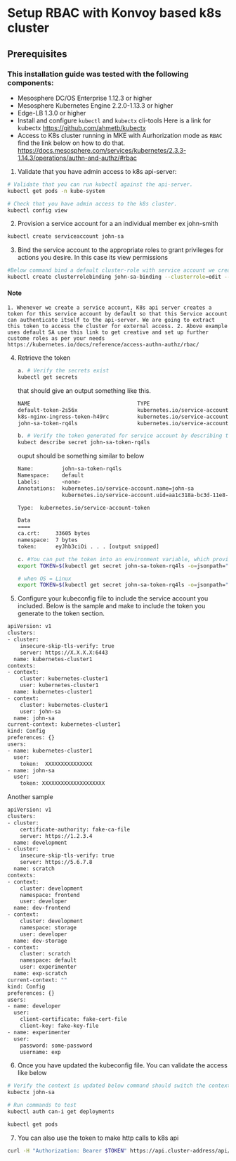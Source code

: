 # Setup RBAC with Konvoy based k8s cluster

## Prerequisites

### This installation guide was tested with the following components:

- Mesosphere DC/OS Enterprise 1.12.3 or higher
- Mesosphere Kubernetes Engine 2.2.0-1.13.3 or higher
- Edge-LB 1.3.0 or higher 
- Install and configure `kubectl` and `kubectx` cli-tools 
  Here is a link for kubectx https://github.com/ahmetb/kubectx
- Access to K8s cluster running in MKE with Aurhorization mode as `RBAC` find the link below on how to do that.
  https://docs.mesosphere.com/services/kubernetes/2.3.3-1.14.3/operations/authn-and-authz/#rbac

1. Validate that you have admin access to k8s api-server:

```bash
# Validate that you can run kubectl against the api-server.
kubectl get pods -n kube-system

# Check that you have admin access to the k8s cluster.
kubectl config view
```

2. Provision a service account for a an individual member ex john-smith
```bash
kubectl create serviceaccount john-sa
```

3. Bind the service account to the appropriate roles to grant privileges for actions you desire. In this case its view permissions
```bash
#Below command bind a default cluster-role with service account we created above and associate it with default namespace.
kubectl create clusterrolebinding john-sa-binding --clusterrole=edit --serviceaccount=default:john-sa
```
#### Note
`1. Whenever we create a service account, K8s api server creates a token for this service account by default so that this Service account can authenticate itself to the api-server. We are going to extract this token to access the cluster for external access.
2. Above example uses default SA use this link to get creative and set up further custome roles as per your needs 
https://kubernetes.io/docs/reference/access-authn-authz/rbac/
`

4. Retrieve the token
      ```bash
      a. # Verify the secrets exist
      kubectl get secrets
      ```
      that should give an output something like this.
      ```bash
      NAME                                  TYPE                                  DATA      AGE
      default-token-2s56x                   kubernetes.io/service-account-token   3         30d
      k8s-nginx-ingress-token-h49rc         kubernetes.io/service-account-token   3         21h
      john-sa-token-rq4ls                   kubernetes.io/service-account-token   3         12m
      ```

      ```bash
      b. # Verify the token generated for service account by describing the secret 
      kubect describe secret john-sa-token-rq4ls
      ```
      ouput should be something similar to below 
      ```bash
      Name:         john-sa-token-rq4ls
      Namespace:    default
      Labels:       <none>
      Annotations:  kubernetes.io/service-account.name=john-sa
                    kubernetes.io/service-account.uid=aa1c318a-bc3d-11e8-b171-023b9d05d78
      
      Type:  kubernetes.io/service-account-token
      
      Data
      ====
      ca.crt:     33605 bytes
      namespace:  7 bytes
      token:      eyJhb3ciOi . . . [output snipped]
      ```
      ```bash
      c. #You can put the token into an environment variable, which provides a convenient way to access it when OS = MAC, make sure to add your secret name instead the one-mentioned below
      export TOKEN=$(kubectl get secret john-sa-token-rq4ls -o=jsonpath="{.data.token}" | base64 -D -i -)

      # when OS = Linux
      export TOKEN=$(kubectl get secret john-sa-token-rq4ls -o=jsonpath="{.data.token}" | base64 -d -i -)
      ```


5. Configure your kubeconfig file to include the service account you included. Below is the sample and make to include the token you generate to the token section.

```bash
apiVersion: v1
clusters:
- cluster:
    insecure-skip-tls-verify: true
    server: https://X.X.X.X:6443
  name: kubernetes-cluster1
contexts:
- context:
    cluster: kubernetes-cluster1
    user: kubernetes-cluster1
  name: kubernetes-cluster1
- context:
    cluster: kubernetes-cluster1
    user: john-sa
  name: john-sa
current-context: kubernetes-cluster1
kind: Config
preferences: {}
users:
- name: kubernetes-cluster1
  user:
    token:  XXXXXXXXXXXXXXX
- name: john-sa
  user:
    token: XXXXXXXXXXXXXXXXXXXX

```

Another sample 
```bash
apiVersion: v1
clusters:
- cluster:
    certificate-authority: fake-ca-file
    server: https://1.2.3.4
  name: development
- cluster:
    insecure-skip-tls-verify: true
    server: https://5.6.7.8
  name: scratch
contexts:
- context:
    cluster: development
    namespace: frontend
    user: developer
  name: dev-frontend
- context:
    cluster: development
    namespace: storage
    user: developer
  name: dev-storage
- context:
    cluster: scratch
    namespace: default
    user: experimenter
  name: exp-scratch
current-context: ""
kind: Config
preferences: {}
users:
- name: developer
  user:
    client-certificate: fake-cert-file
    client-key: fake-key-file
- name: experimenter
  user:
    password: some-password
    username: exp
```

6. Once you have updated the kubeconfig file. You can validate the access like below
```bash
# Verify the context is updated below command should switch the context to your service account 
kubectx john-sa

# Run commands to test 
kubectl auth can-i get deployments

kubectl get pods 

```
7. You can also use the token to make http calls to k8s api
```bash
curl -H "Authorization: Bearer $TOKEN" https://api.cluster-address/api/v1/pods -k
```
